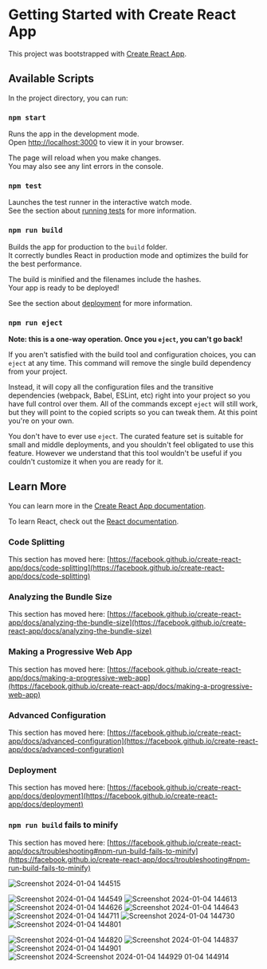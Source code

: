 # Getting Started with Create React App

This project was bootstrapped with [Create React App](https://github.com/facebook/create-react-app).

## Available Scripts

In the project directory, you can run:

### `npm start`

Runs the app in the development mode.\
Open [http://localhost:3000](http://localhost:3000) to view it in your browser.

The page will reload when you make changes.\
You may also see any lint errors in the console.

### `npm test`

Launches the test runner in the interactive watch mode.\
See the section about [running tests](https://facebook.github.io/create-react-app/docs/running-tests) for more information.

### `npm run build`

Builds the app for production to the `build` folder.\
It correctly bundles React in production mode and optimizes the build for the best performance.

The build is minified and the filenames include the hashes.\
Your app is ready to be deployed!

See the section about [deployment](https://facebook.github.io/create-react-app/docs/deployment) for more information.

### `npm run eject`

**Note: this is a one-way operation. Once you `eject`, you can't go back!**

If you aren't satisfied with the build tool and configuration choices, you can `eject` at any time. This command will remove the single build dependency from your project.

Instead, it will copy all the configuration files and the transitive dependencies (webpack, Babel, ESLint, etc) right into your project so you have full control over them. All of the commands except `eject` will still work, but they will point to the copied scripts so you can tweak them. At this point you're on your own.

You don't have to ever use `eject`. The curated feature set is suitable for small and middle deployments, and you shouldn't feel obligated to use this feature. However we understand that this tool wouldn't be useful if you couldn't customize it when you are ready for it.

## Learn More

You can learn more in the [Create React App documentation](https://facebook.github.io/create-react-app/docs/getting-started).

To learn React, check out the [React documentation](https://reactjs.org/).

### Code Splitting

This section has moved here: [https://facebook.github.io/create-react-app/docs/code-splitting](https://facebook.github.io/create-react-app/docs/code-splitting)

### Analyzing the Bundle Size

This section has moved here: [https://facebook.github.io/create-react-app/docs/analyzing-the-bundle-size](https://facebook.github.io/create-react-app/docs/analyzing-the-bundle-size)

### Making a Progressive Web App

This section has moved here: [https://facebook.github.io/create-react-app/docs/making-a-progressive-web-app](https://facebook.github.io/create-react-app/docs/making-a-progressive-web-app)

### Advanced Configuration

This section has moved here: [https://facebook.github.io/create-react-app/docs/advanced-configuration](https://facebook.github.io/create-react-app/docs/advanced-configuration)

### Deployment

This section has moved here: [https://facebook.github.io/create-react-app/docs/deployment](https://facebook.github.io/create-react-app/docs/deployment)

### `npm run build` fails to minify

This section has moved here: [https://facebook.github.io/create-react-app/docs/troubleshooting#npm-run-build-fails-to-minify](https://facebook.github.io/create-react-app/docs/troubleshooting#npm-run-build-fails-to-minify)


![Screenshot 2024-01-04 144515](https://github.com/user-attachments/assets/27783789-bdbc-4f84-8297-2788915bdd51)




![Screenshot 2024-01-04 144549](https://github.com/user-attachments/assets/c124ce4c-13f9-44c8-af08-2f83434e583b)
![Screenshot 2024-01-04 144613](https://github.com/user-attachments/assets/8d66b50e-6d75-4cae-969a-b909563ff07f)
![Screenshot 2024-01-04 144626](https://github.com/user-attachments/assets/f503a544-2159-44fd-b3f0-0f94c774b71d)
![Screenshot 2024-01-04 144643](https://github.com/user-attachments/assets/29731a5e-f0ca-4e7a-9ad4-fddd755ccc17)
![Screenshot 2024-01-04 144711](https://github.com/user-attachments/assets/8390cf73-54cc-4843-a472-d4413d7175e2)
![Screenshot 2024-01-04 144730](https://github.com/user-attachments/assets/3c3bd8e2-ca2b-4c71-afce-ce82b1f9ba03)
![Screenshot 2024-01-04 144801](https://github.com/user-attachments/assets/d3194c1a-1cfa-4e86-89aa-c310070a6845)

![Screenshot 2024-01-04 144820](https://github.com/user-attachments/assets/3cb3244e-13e5-4794-89d8-314ba11019b6)
![Screenshot 2024-01-04 144837](https://github.com/user-attachments/assets/c2fdadab-a2aa-44b2-b73e-3d240ae83f38)
![Screenshot 2024-01-04 144901](https://github.com/user-attachments/assets/2c03d4ad-897b-4dc9-9d36-fd732ffe6645)
![Screenshot 2024-![Screenshot 2024-01-04 144929](https://github.com/user-attachments/assets/a9ba8560-75d0-458d-9a20-d15ffb1397a8)
01-04 144914](https://github.com/user-attachments/assets/896a8a7d-e860-46a8-a842-ff0f797b0761)

